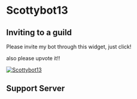 # Scottybot13


## Inviting to a guild


Please invite my bot through this widget, just click! 

also please upvote it!!

<a href="https://discordbots.org/bot/518957742036221978" >
  <img src="https://discordbots.org/api/widget/518957742036221978.svg" alt="Scottybot13" />
</a>

## Support Server

<a href="https://discordapp.com/api/guilds/533779781326471179/widget.json" >
  </a>

